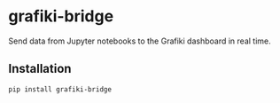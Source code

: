 # grafiki-bridge

Send data from Jupyter notebooks to the Grafiki dashboard in real time.

## Installation

```bash
pip install grafiki-bridge
